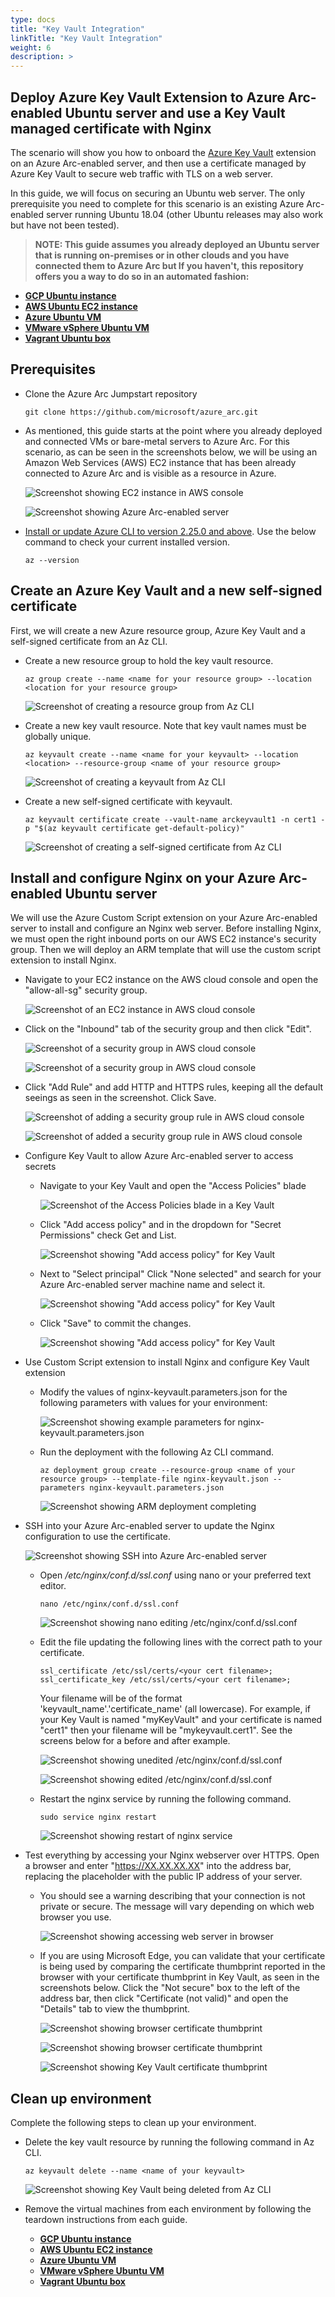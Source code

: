 ```yaml
---
type: docs
title: "Key Vault Integration"
linkTitle: "Key Vault Integration"
weight: 6
description: >
---
```


## Deploy Azure Key Vault Extension to Azure Arc-enabled Ubuntu server and use a Key Vault managed certificate with Nginx

The scenario will show you how to onboard the [Azure Key Vault](https://docs.microsoft.com/azure/virtual-machines/extensions/key-vault-linux) extension on an Azure Arc-enabled server, and then use a certificate managed by Azure Key Vault to secure web traffic with TLS on a web server.

In this guide, we will focus on securing an Ubuntu web server. The only prerequisite you need to complete for this scenario is an existing Azure Arc-enabled server running Ubuntu 18.04 (other Ubuntu releases may also work but have not been tested).

> **NOTE: This guide assumes you already deployed an Ubuntu server that is running on-premises or in other clouds and you have connected them to Azure Arc but If you haven't, this repository offers you a way to do so in an automated fashion:**

* **[GCP Ubuntu instance](https://azurearcjumpstart.io/azure_arc_jumpstart/azure_arc_servers/gcp/gcp_terraform_ubuntu/)**
* **[AWS Ubuntu EC2 instance](https://azurearcjumpstart.io/azure_arc_jumpstart/azure_arc_servers/aws/aws_terraform_ubuntu/)**
* **[Azure Ubuntu VM](https://azurearcjumpstart.io/azure_arc_jumpstart/azure_arc_servers/azure/azure_arm_template_linux/)**
* **[VMware vSphere Ubuntu VM](https://azurearcjumpstart.io/azure_arc_jumpstart/azure_arc_servers/vmware/vmware_terraform_ubuntu/)**
* **[Vagrant Ubuntu box](https://azurearcjumpstart.io/azure_arc_jumpstart/azure_arc_servers/vagrant/local_vagrant_ubuntu/)**

## Prerequisites

* Clone the Azure Arc Jumpstart repository

    ```shell
    git clone https://github.com/microsoft/azure_arc.git
    ```

* As mentioned, this guide starts at the point where you already deployed and connected VMs or bare-metal servers to Azure Arc. For this scenario, as can be seen in the screenshots below, we will be using an Amazon Web Services (AWS) EC2 instance that has been already connected to Azure Arc and is visible as a resource in Azure.

    ![Screenshot showing EC2 instance in AWS console](./01.png)

    ![Screenshot showing Azure Arc-enabled server](./02.png)

* [Install or update Azure CLI to version 2.25.0 and above](https://docs.microsoft.com/cli/azure/install-azure-cli?view=azure-cli-latest). Use the below command to check your current installed version.

  ```shell
  az --version
  ```

## Create an Azure Key Vault and a new self-signed certificate

First, we will create a new Azure resource group, Azure Key Vault and a self-signed certificate from an Az CLI.

* Create a new resource group to hold the key vault resource.

    ```shell
    az group create --name <name for your resource group> --location <location for your resource group>
    ```

    ![Screenshot of creating a resource group from Az CLI](./03.png)

* Create a new key vault resource. Note that key vault names must be globally unique.

    ```shell
    az keyvault create --name <name for your keyvault> --location <location> --resource-group <name of your resource group>
    ```

    ![Screenshot of creating a keyvault from Az CLI](./04.png)

* Create a new self-signed certificate with keyvault.

    ```shell
    az keyvault certificate create --vault-name arckeyvault1 -n cert1 -p "$(az keyvault certificate get-default-policy)"
    ```

    ![Screenshot of creating a self-signed certificate from Az CLI](./05.png)

## Install and configure Nginx on your Azure Arc-enabled Ubuntu server

We will use the Azure Custom Script extension on your Azure Arc-enabled server to install and configure an Nginx web server. Before installing Nginx, we must open the right inbound ports on our AWS EC2 instance's security group. Then we will deploy an ARM template that will use the custom script extension to install Nginx.

* Navigate to your EC2 instance on the AWS cloud console and open the "allow-all-sg" security group.

    ![Screenshot of an EC2 instance in AWS cloud console](./06.png)

* Click on the "Inbound" tab of the security group and then click "Edit".

    ![Screenshot of a security group in AWS cloud console](./07.png)

    ![Screenshot of a security group in AWS cloud console](./08.png)

* Click "Add Rule" and add HTTP and HTTPS rules, keeping all the default seeings as seen in the screenshot. Click Save.

    ![Screenshot of adding a security group rule in AWS cloud console](./09.png)

    ![Screenshot of added a security group rule in AWS cloud console](./10.png)

* Configure Key Vault to allow Azure Arc-enabled server to access secrets

  * Navigate to your Key Vault and open the "Access Policies" blade

    ![Screenshot of the Access Policies blade in a Key Vault](./11.png)

  * Click "Add access policy" and in the dropdown for "Secret Permissions" check Get and List.

    ![Screenshot showing "Add access policy" for Key Vault](./12.png)

  * Next to "Select principal" Click "None selected" and search for your Azure Arc-enabled server machine name and select it.

    ![Screenshot showing "Add access policy" for Key Vault](./13.png)
  
  * Click "Save" to commit the changes.

    ![Screenshot showing "Add access policy" for Key Vault](./14.png)

* Use Custom Script extension to install Nginx and configure Key Vault extension

  * Modify the values of nginx-keyvault.parameters.json for the following parameters with values for your environment:

    ![Screenshot showing example parameters for nginx-keyvault.parameters.json](./15.png)

  * Run the deployment with the following Az CLI command.

    ```shell
    az deployment group create --resource-group <name of your resource group> --template-file nginx-keyvault.json --parameters nginx-keyvault.parameters.json
    ```

    ![Screenshot showing ARM deployment completing](./16.png)

* SSH into your Azure Arc-enabled server to update the Nginx configuration to use the certificate.

  ![Screenshot showing SSH into Azure Arc-enabled server](./17.png)

  * Open */etc/nginx/conf.d/ssl.conf*  using nano or your preferred text editor.

    ```shell
    nano /etc/nginx/conf.d/ssl.conf
    ```

    ![Screenshot showing nano editing /etc/nginx/conf.d/ssl.conf](./18.png)

  * Edit the file updating the following lines with the correct path to your certificate.

    ```shell
    ssl_certificate /etc/ssl/certs/<your cert filename>;
    ssl_certificate_key /etc/ssl/certs/<your cert filename>;
    ```
  
    Your filename will be of the format 'keyvault_name'.'certificate_name' (all lowercase). For example, if your Key Vault is named "myKeyVault" and your certificate is named "cert1" then your filename will be "mykeyvault.cert1". See the screens below for a before and after example.

    ![Screenshot showing unedited /etc/nginx/conf.d/ssl.conf](./19.png)

    ![Screenshot showing edited /etc/nginx/conf.d/ssl.conf](./20.png)

  * Restart the nginx service by running the following command.

    ```shell
    sudo service nginx restart
    ```

    ![Screenshot showing restart of nginx service](./21.png)

* Test everything by accessing your Nginx webserver over HTTPS. Open a browser and enter "https://XX.XX.XX.XX" into the address bar, replacing the placeholder with the public IP address of your server.

  * You should see a warning describing that your connection is not private or secure. The message will vary depending on which web browser you use.

    ![Screenshot showing accessing web server in browser](./22.png)

  * If you are using Microsoft Edge, you can validate that your certificate is being used by comparing the certificate thumbprint reported in the browser with your certificate thumbprint in Key Vault, as seen in the screenshots below. Click the "Not secure" box to the left of the address bar, then click "Certificate (not valid)" and open the "Details" tab to view the thumbprint.

    ![Screenshot showing browser certificate thumbprint](./23.png)

    ![Screenshot showing browser certificate thumbprint](./24.png)

    ![Screenshot showing Key Vault certificate thumbprint](./25.png)

## Clean up environment

Complete the following steps to clean up your environment.

* Delete the key vault resource by running the following command in Az CLI.

  ```shell
  az keyvault delete --name <name of your keyvault>
  ```

  ![Screenshot showing Key Vault being deleted from Az CLI](./26.png)

* Remove the virtual machines from each environment by following the teardown instructions from each guide.

  * **[GCP Ubuntu instance](https://azurearcjumpstart.io/azure_arc_jumpstart/azure_arc_servers/gcp/gcp_terraform_ubuntu/)**
  * **[AWS Ubuntu EC2 instance](https://azurearcjumpstart.io/azure_arc_jumpstart/azure_arc_servers/aws/aws_terraform_ubuntu/)**
  * **[Azure Ubuntu VM](https://azurearcjumpstart.io/azure_arc_jumpstart/azure_arc_servers/azure/azure_arm_template_linux/)**
  * **[VMware vSphere Ubuntu VM](https://azurearcjumpstart.io/azure_arc_jumpstart/azure_arc_servers/vmware/vmware_terraform_ubuntu/)**
  * **[Vagrant Ubuntu box](https://azurearcjumpstart.io/azure_arc_jumpstart/azure_arc_servers/vagrant/local_vagrant_ubuntu/)**
